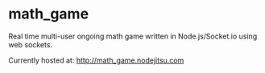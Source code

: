 math_game
=========

Real time multi-user ongoing math game written in Node.js/Socket.io using web sockets.

Currently hosted at: http://math_game.nodejitsu.com
